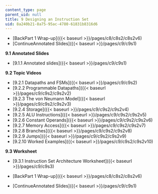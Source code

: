 ```yaml
---
content_type: page
parent_uid: null
title: 9 Designing an Instruction Set
uid: 8a240b21-8a75-95ac-4780-61831b8316d6
---
```


*   [BackPart 1 Wrap-up]({{< baseurl >}}/pages/c8/c8s2/c8s2v6)
*   [ContinueAnnotated Slides]({{< baseurl >}}/pages/c9/c9s1)

**9.1 Annotated Slides**

*   [9.1.1 Annotated slides]({{< baseurl >}}/pages/c9/c9s1)

**9.2 Topic Videos**

*   [9.2.1 Datapaths and FSMs]({{< baseurl >}}/pages/c9/c9s2)
*   [9.2.2 Programmable Datapaths]({{< baseurl >}}/pages/c9/c9s2/c9s2v2)
*   [9.2.3 The von Neumann Model]({{< baseurl >}}/pages/c9/c9s2/c9s2v3)
*   [9.2.4 Storage]({{< baseurl >}}/pages/c9/c9s2/c9s2v4)
*   [9.2.5 ALU Instructions]({{< baseurl >}}/pages/c9/c9s2/c9s2v5)
*   [9.2.6 Constant Operands]({{< baseurl >}}/pages/c9/c9s2/c9s2v6)
*   [9.2.7 Memory Access]({{< baseurl >}}/pages/c9/c9s2/c9s2v7)
*   [9.2.8 Branches]({{< baseurl >}}/pages/c9/c9s2/c9s2v8)
*   [9.2.9 Jumps]({{< baseurl >}}/pages/c9/c9s2/c9s2v9)
*   [9.2.10 Worked Examples]({{< baseurl >}}/pages/c9/c9s2/c9s2v10)

**9.3 Worksheet**

*   [9.3.1 Instruction Set Architecture Worksheet]({{< baseurl >}}/pages/c9/c9s3)

*   [BackPart 1 Wrap-up]({{< baseurl >}}/pages/c8/c8s2/c8s2v6)
*   [ContinueAnnotated Slides]({{< baseurl >}}/pages/c9/c9s1)